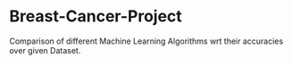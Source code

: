 # Breast-Cancer-Project
Comparison of different Machine Learning Algorithms wrt their accuracies over given Dataset.
